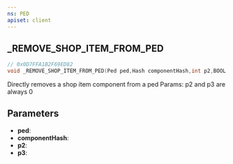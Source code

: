 ```yaml
---
ns: PED
apiset: client
---
```

## _REMOVE_SHOP_ITEM_FROM_PED

```c
// 0x0D7FFA1B2F69ED82
void _REMOVE_SHOP_ITEM_FROM_PED(Ped ped,Hash componentHash,int p2,BOOL p3);
```

Directly removes a shop item component from a ped
Params: p2 and p3 are always 0

## Parameters
* **ped**:
* **componentHash**:
* **p2**:
* **p3**: